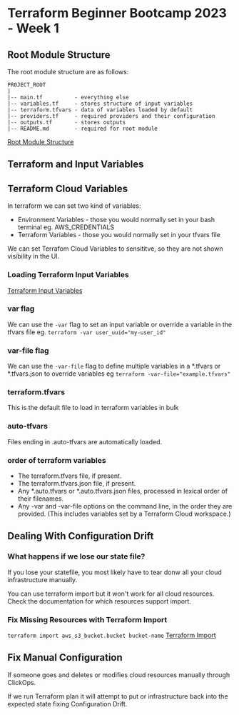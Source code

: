 # Terraform Beginner Bootcamp 2023 - Week 1

## Root Module Structure

The root module structure are as follows:
```
PROJECT_ROOT
|
|-- main.tf          - everything else
|-- variables.tf     - stores structure of input variables
|-- terraform.tfvars - data of variables loaded by default
|-- providers.tf     - required providers and their configuration
|-- outputs.tf       - stores outputs
|-- README.md        - required for root module
```

[Root Module Structure](https://developer.hashicorp.com/terraform/language/modules/develop/structure)


## Terraform and Input Variables
## Terraform Cloud Variables

In terraform we can set two kind of variables:
- Environment Variables - those you would normally set in your  bash terminal eg. AWS_CREDENTIALS
- Terraform Variables - those you would normally set in your tfvars file

We can set Terrafom Cloud Variables to sensititve, so they are not shown visibility in the UI.

### Loading Terraform Input Variables
[Terraform Input Variables](https://developer.hashicorp.com/terraform/language/values/variables)

### var flag
We can use the `-var` flag to set an input variable or override a variable in the tfvars file eg. `terraform -var user_uuid="my-user_id"`

### var-file flag
We can use the `-var-file` flag to define multiple variables in a *.tfvars or *.tfvars.json to override variables eg `terraform -var-file="example.tfvars"`

### terraform.tfvars

This is the default file to load in terraform variables in bulk

### auto-tfvars
Files ending in .auto-tfvars are automatically loaded.

### order of terraform variables
- The terraform.tfvars file, if present.
- The terraform.tfvars.json file, if present.
- Any *.auto.tfvars or *.auto.tfvars.json files, processed in lexical order of their filenames.
- Any -var and -var-file options on the command line, in the order they are provided. (This includes   variables set by a Terraform Cloud workspace.)

## Dealing With Configuration Drift

### What happens if we lose our state file?

If you lose your statefile, you most likely have to tear donw all your cloud infrastructure manually.

You can use terraform import but it won't work for all cloud resources.  Check the documentation for which resources support import.
### Fix Missing Resources with Terraform Import

`terraform import aws_s3_bucket.bucket bucket-name`
[Terraform Import](https://developer.hashicorp.com/terraform/language/import)
## Fix Manual Configuration

If someone goes and deletes or modifies cloud resources manually through ClickOps.

If we run Terraform plan it will attempt to put or infrastructure back into the expected state fixing Configuration Drift.



